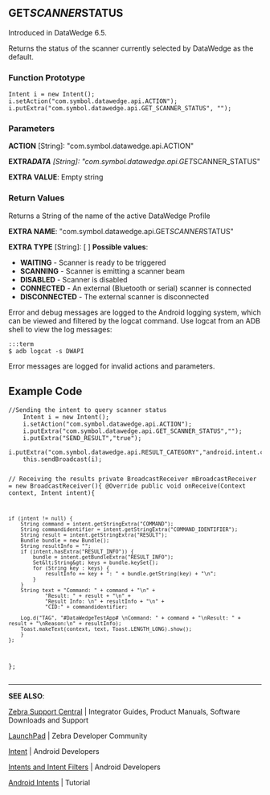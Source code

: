 <h2 id="get_scanner_status">GET<em>SCANNER</em>STATUS</h2>
<p>Introduced in DataWedge 6.5.</p>
<p>Returns the status of the scanner currently selected by DataWedge as the default.</p>
<h3 id="functionprototype">Function Prototype</h3>
<pre><code>Intent i = new Intent();
i.setAction("com.symbol.datawedge.api.ACTION");
i.putExtra("com.symbol.datawedge.api.GET_SCANNER_STATUS", "");
</code></pre>
<h3 id="parameters">Parameters</h3>
<p><strong>ACTION</strong> [String]: "com.symbol.datawedge.api.ACTION"</p>
<p><strong>EXTRA<em>DATA</strong> [String]: "com.symbol.datawedge.api.GET</em>SCANNER_STATUS"</p>
<p><strong>EXTRA VALUE</strong>: Empty string</p>
<h3 id="returnvalues">Return Values</h3>
<p>Returns a String of the name of the active DataWedge Profile</p>
<p><strong>EXTRA NAME</strong>: "com.symbol.datawedge.api.GET<em>SCANNER</em>STATUS" </p>
<p><strong>EXTRA TYPE</strong> [String]: [ ] <strong>Possible values</strong>:</p>
<ul>
<li><strong>WAITING</strong> - Scanner is ready to be triggered</li>
<li><strong>SCANNING</strong> - Scanner is emitting a scanner beam </li>
<li><strong>DISABLED</strong> - Scanner is disabled</li>
<li><strong>CONNECTED</strong> - An external (Bluetooth or serial) scanner is connected</li>
<li><strong>DISCONNECTED</strong> - The external scanner is disconnected</li>
</ul>
<p>Error and debug messages are logged to the Android logging system, which can be viewed and filtered by the logcat command. Use logcat from an ADB shell to view the log messages:</p>
<pre><code>:::term
$ adb logcat -s DWAPI
</code></pre>
<p>Error messages are logged for invalid actions and parameters.</p>
<h2 id="examplecode">Example Code</h2>
<pre><code>//Sending the intent to query scanner status
    Intent i = new Intent();
    i.setAction("com.symbol.datawedge.api.ACTION");
    i.putExtra("com.symbol.datawedge.api.GET_SCANNER_STATUS","");
    i.putExtra("SEND_RESULT","true");
    i.putExtra("com.symbol.datawedge.api.RESULT_CATEGORY","android.intent.category.DEFAULT");
    this.sendBroadcast(i);

// Receiving the results 
    private BroadcastReceiver mBroadcastReceiver = new BroadcastReceiver(){
    @Override
    public void onReceive(Context context, Intent intent){

    if (intent != null) {
        String command = intent.getStringExtra("COMMAND");
        String commandidentifier = intent.getStringExtra("COMMAND_IDENTIFIER");
        String result = intent.getStringExtra("RESULT");
        Bundle bundle = new Bundle();
        String resultInfo = "";
        if (intent.hasExtra("RESULT_INFO")) {
            bundle = intent.getBundleExtra("RESULT_INFO");
            Set&lt;String&gt; keys = bundle.keySet();
            for (String key : keys) {
                resultInfo += key + ": " + bundle.getString(key) + "\n";
            }
        }
        String text = "Command: " + command + "\n" +
                "Result: " + result + "\n" +
                "Result Info: \n" + resultInfo + "\n" +
                "CID:" + commandidentifier;

        Log.d("TAG", "#DataWedgeTestApp# \nCommand: " + command + "\nResult: " + result + "\nReason:\n" + resultInfo);
        Toast.makeText(context, text, Toast.LENGTH_LONG).show();
        }
    };
};
</code></pre>
<hr />
<p><strong>SEE ALSO</strong>:</p>
<p><a href="https://www.zebra.com/us/en/support-downloads.html">Zebra Support Central</a> | Integrator Guides, Product Manuals, Software Downloads and Support</p>
<p><a href="https://developer.zebra.com/welcome">LaunchPad</a> | Zebra Developer Community</p>
<p><a href="https://developer.android.com/reference/android/content/Intent.html">Intent</a> | Android Developers</p>
<p><a href="http://developer.android.com/guide/components/intents-filters.html">Intents and Intent Filters</a> | Android Developers</p>
<p><a href="http://www.vogella.com/tutorials/AndroidIntent/article.html">Android Intents</a> | Tutorial</p>